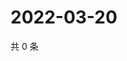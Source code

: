 # 2022-03-20

共 0 条

<!-- BEGIN WEIBO -->
<!-- 最后更新时间 Sun Mar 20 2022 14:01:05 GMT+0800 (China Standard Time) -->

<!-- END WEIBO -->
